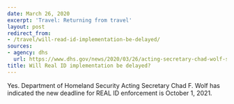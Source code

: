 ```yaml
---
date: March 26, 2020
excerpt: 'Travel: Returning from travel'
layout: post
redirect_from:
- /travel/will-read-id-implementation-be-delayed/
sources:
- agency: dhs
  url: https://www.dhs.gov/news/2020/03/26/acting-secretary-chad-wolf-statement-real-id-enforcement-deadline
title: Will Real ID implementation be delayed?
---
```


Yes. Department of Homeland Security Acting Secretary Chad F. Wolf has indicated the new deadline for REAL ID enforcement is October 1, 2021.